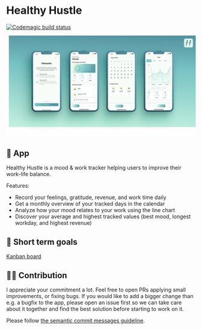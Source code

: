 

# Healthy Hustle

[![Codemagic build status](https://api.codemagic.io/apps/66c76bd87889bec3cf7eb996/66ca5b5e34c4b0021e9ddfcb/status_badge.svg)](https://codemagic.io/app/66c76bd87889bec3cf7eb996/66ca5b5e34c4b0021e9ddfcb/latest_build)

<img src="tracking_flutter/mock_ups.png"/> 

## 📱 App

Healthy Hustle is a mood & work tracker helping users to improve their work-life balance.

Features:

- Record your feelings, gratitude, revenue, and work time daily
- Get a monthly overview of your tracked days in the calendar
- Analyze how your mood relates to your work using the line chart
- Discover your average and highest tracked values (best mood, longest workday, and highest revenue)

## 🎯 Short term goals

[Kanban board](https://github.com/users/krolmic/projects/2)

## 🧑‍🏭 Contribution

I appreciate your commitment a lot. Feel free to open PRs applying small improvements, or fixing bugs. If you would like to add a bigger change than e.g. a bugfix to the app, please open an issue first so we can take care about it together and find the best solution before starting to work on it.

Please follow [the semantic commit messages guideline](https://gist.github.com/joshbuchea/6f47e86d2510bce28f8e7f42ae84c716).
